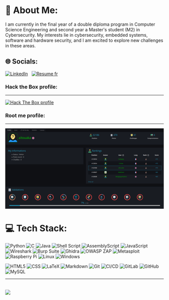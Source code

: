 # 💫 About Me:
I am currently in the final year of a double diploma program in Computer Science Engineering and second year a Master's student (M2) in Cybersecurity. My interests lie in cybersecurity, embedded systems, software and hardware security, and I am excited to explore new challenges in these areas.


## 🌐 Socials:
[![LinkedIn](https://img.shields.io/badge/LinkedIn-%230077B5.svg?style=for-the-badge&logo=linkedin&logoColor=white)](https://www.linkedin.com/in/ait-ouakrim-abdelmajid-70b79a24a/)
&nbsp;
[![Resume fr](https://img.shields.io/badge/Resume-0077B3?style=for-the-badge&logo=pdf&logoColor=red)](./resume_fr.pdf)

### Hack the  Box profile:
---
[![Hack The Box profile](https://img.shields.io/badge/Hack%20The%20Box-3D3D3D?style=for-the-badge&logo=hack-the-box&logoColor=green)](./HTB.Academy.Student.Transcript.pdf)

### Root me profile:
---
![alt text](./images/root.png)

# 💻 Tech Stack:
![Python](https://img.shields.io/badge/python-3670A0?style=for-the-badge&logo=python&logoColor=ffdd54)
![C](https://img.shields.io/badge/c-%2300599C.svg?style=for-the-badge&logo=c&logoColor=white)
![Java](https://img.shields.io/badge/java-%23ED8B00.svg?style=for-the-badge&logo=openjdk&logoColor=white) 
![Shell Script](https://img.shields.io/badge/shell_script-%23121011.svg?style=for-the-badge&logo=gnu-bash&logoColor=white)
![AssemblyScript](https://img.shields.io/badge/assembly%20script-%23000000.svg?style=for-the-badge&logo=assemblyscript&logoColor=white) 
![JavaScript](https://img.shields.io/badge/javascript-%23323330.svg?style=for-the-badge&logo=javascript&logoColor=%23F7DF1E) 
![Wireshark](https://img.shields.io/badge/Wireshark-1679E0?style=for-the-badge&logo=wireshark&logoColor=white)
![Burp Suite](https://img.shields.io/badge/Burp%20Suite-7A1B20?style=for-the-badge&logo=burpsuite&logoColor=white)
![Ghidra](https://img.shields.io/badge/Ghidra-6B8E23?style=for-the-badge&logo=ghidra&logoColor=white)
![OWASP ZAP](https://img.shields.io/badge/OWASP%20ZAP-3B44B2?style=for-the-badge&logo=owasp&logoColor=white)
![Metasploit](https://img.shields.io/badge/Metasploit-3E8E3A?style=for-the-badge&logo=metasploit&logoColor=white)
![Raspberry Pi](https://img.shields.io/badge/-RaspberryPi-C51A4A?style=for-the-badge&logo=Raspberry-Pi)
![Linux](https://img.shields.io/badge/Linux-FCC624?style=for-the-badge&logo=linux&logoColor=black)
![Windows](https://img.shields.io/badge/Windows-0078D6?style=for-the-badge&logo=windows&logoColor=white)

![HTML5](https://img.shields.io/badge/html5-%23E34F26.svg?style=for-the-badge&logo=html5&logoColor=white) 
![CSS](https://img.shields.io/badge/CSS-1572B6?style=for-the-badge&logo=css3&logoColor=white)
![LaTeX](https://img.shields.io/badge/latex-%23008080.svg?style=for-the-badge&logo=latex&logoColor=white) 
![Markdown](https://img.shields.io/badge/markdown-%23000000.svg?style=for-the-badge&logo=markdown&logoColor=white) 
![Git](https://img.shields.io/badge/git-%23F05033.svg?style=for-the-badge&logo=git&logoColor=white) 
![CI/CD](https://img.shields.io/badge/CI/CD-2EB67B?style=for-the-badge&logo=ci&logoColor=white)
![GitLab](https://img.shields.io/badge/gitlab-%23181717.svg?style=for-the-badge&logo=gitlab&logoColor=white)
![GitHub](https://img.shields.io/badge/github-%23121011.svg?style=for-the-badge&logo=github&logoColor=white) 
![MySQL](https://img.shields.io/badge/mysql-4479A1.svg?style=for-the-badge&logo=mysql&logoColor=white)

---
[![](https://visitcount.itsvg.in/api?id=aitouakrim10&icon=6&color=0)](https://visitcount.itsvg.in)
---
<!--
# 📊 GitHub Stats:

![](https://github-readme-stats.vercel.app/api/top-langs/?username=aitouakrim10&theme=dark&hide_border=false&include_all_commits=true&count_private=true&layout=compact)

---

![](https://github-readme-stats.vercel.app/api?username=aitouakrim10&theme=dark&hide_border=false&include_all_commits=true&count_private=true)<br/>
![](https://github-readme-streak-stats.herokuapp.com/?user=aitouakrim10&theme=dark&hide_border=false)<br/>
## 🏆 GitHub Trophies
![](https://github-profile-trophy.vercel.app/?username=aitouakrim10&theme=radical&no-frame=false&no-bg=false&margin-w=4)

< ### ✍️ Random Dev Quote
![](https://quotes-github-readme.vercel.app/api?type=horizontal&theme=radical)

### 🔝 Top Contributed Repo
![aitouaka](https://github-contributor-stats.vercel.app/api?username=aitouakrim10&limit=5&theme=dark&combine_all_yearly_contributions=true)

--> 
